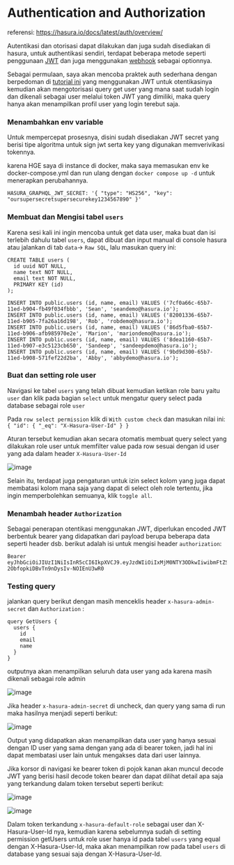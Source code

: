 # Authentication and Authorization

referensi: https://hasura.io/docs/latest/auth/overview/

Autentikasi dan otorisasi dapat dilakukan dan juga sudah disediakan di hasura, untuk authentikasi sendiri, terdapat beberapa metode seperti penggunaan [JWT](https://hasura.io/docs/latest/auth/authentication/jwt/) dan juga menggunakan [webhook](https://hasura.io/docs/latest/auth/authentication/webhook/) sebagai optionnya.

Sebagai permulaan, saya akan mencoba praktek auth sederhana dengan berpedoman di [tutorial ini](https://hasura.io/docs/latest/auth/quickstart/) yang menggunakan JWT untuk otentikasinya kemudian akan mengotorisasi query get user yang mana saat sudah login dan dikenali sebagai user melalui token JWT yang dimiliki, maka query hanya akan menampilkan profil user yang login terebut saja.

### Menambahkan env variable

Untuk mempercepat prosesnya, disini sudah disediakan JWT secret yang berisi tipe algoritma untuk sign jwt serta key yang digunakan memverivikasi tokennya.

karena HGE saya di instance di docker, maka saya memasukan env ke docker-compose.yml dan run ulang dengan `docker compose up -d` untuk menerapkan perubahannya.

```
HASURA_GRAPHQL_JWT_SECRET: '{ "type": "HS256", "key": "oursupersecretsupersecurekey1234567890" }'
```

### Membuat dan Mengisi tabel `users`

Karena sesi kali ini ingin mencoba untuk get data user, maka buat dan isi terlebih dahulu tabel `users`, dapat dibuat dan input manual di console hasura atau jalankan di tab `data`-> `Raw SQL`, lalu masukan query ini:

```
CREATE TABLE users (
  id uuid NOT NULL,
  name text NOT NULL,
  email text NOT NULL,
  PRIMARY KEY (id)
);

INSERT INTO public.users (id, name, email) VALUES ('7cf0a66c-65b7-11ed-b904-fb49f034fbbb', 'Sean', 'seandemo@hasura.io');
INSERT INTO public.users (id, name, email) VALUES ('82001336-65b7-11ed-b905-7fa26a16d198', 'Rob', 'robdemo@hasura.io');
INSERT INTO public.users (id, name, email) VALUES ('86d5fba0-65b7-11ed-b906-afb985970e2e', 'Marion', 'mariondemo@hasura.io');
INSERT INTO public.users (id, name, email) VALUES ('8dea1160-65b7-11ed-b907-e3c5123cb650', 'Sandeep', 'sandeepdemo@hasura.io');
INSERT INTO public.users (id, name, email) VALUES ('9bd9d300-65b7-11ed-b908-571fef22d2ba', 'Abby', 'abbydemo@hasura.io');
```

### Buat dan setting role user

Navigasi ke tabel `users` yang telah dibuat kemudian ketikan role baru yaitu `user` dan klik pada bagian `select` untuk mengatur query select pada database sebagai role `user`

Pada `row select permission` klik di `With custom check` dan masukan nilai ini: ```{ "id": { "_eq": "X-Hasura-User-Id" } }```

Aturan tersebut kemudian akan secara otomatis membuat query select yang dilakukan role user untuk memfilter value pada row sesuai dengan id user yang ada dalam header `X-Hasura-User-Id`

![image](https://github.com/user-attachments/assets/c0054a1a-5255-4b6a-82e7-4368e435e4c2)

Selain itu, terdapat juga pengaturan untuk izin select kolom yang juga dapat membatasi kolom mana saja yang dapat di select oleh role tertentu, jika ingin memperbolehkan semuanya, klik `toggle all`.

### Menambah header `Authorization`

Sebagai penerapan otentikasi menggunakan JWT, diperlukan encoded JWT berbentuk bearer yang didapatkan dari payload berupa beberapa data seperti header dsb. berikut adalah isi untuk mengisi header `authorization`:

```
Bearer eyJhbGciOiJIUzI1NiIsInR5cCI6IkpXVCJ9.eyJzdWIiOiIxMjM0NTY3ODkwIiwibmFtZSI6IlNlYW4iLCJlbWFpbCI6InNlYW5kZW1vQGhhc3VyYS5pbyIsImlhdCI6MTUxNjIzOTAyMiwiaHR0cHM6Ly9oYXN1cmEuaW8vand0L2NsYWltcyI6eyJ4LWhhc3VyYS1hbGxvd2VkLXJvbGVzIjpbInVzZXIiLCJhZG1pbiJdLCJ4LWhhc3VyYS1kZWZhdWx0LXJvbGUiOiJ1c2VyIiwieC1oYXN1cmEtdXNlci1pZCI6IjdjZjBhNjZjLTY1YjctMTFlZC1iOTA0LWZiNDlmMDM0ZmJiYiJ9fQ.jSp42PsCa4r-2ObfopkiDBvTn9nDysIv-NOIEnU3wR0
```

### Testing query

jalankan query berikut dengan masih menceklis header `x-hasura-admin-secret` dan `Authorization` :

```
query GetUsers {
  users {
    id
    email
    name
  }
}
```

outputnya akan menampilkan seluruh data user yang ada karena masih dikenali sebagai role admin

![image](https://github.com/user-attachments/assets/704aca5a-abbf-4709-aa5d-8b29807aaba2)

Jika header `x-hasura-admin-secret` di uncheck, dan query yang sama di run maka hasilnya menjadi seperti berikut:

![image](https://github.com/user-attachments/assets/0d1d2c82-603c-41ab-b472-472c7d75b83c)

Output yang didapatkan akan menampilkan data user yang hanya sesuai dengan ID user yang sama dengan yang ada di bearer token, jadi hal ini dapat membatasi user lain untuk mengakses data dari user lainnya.

Jika korsor di navigasi ke bearer token di pojok kanan akan muncul decode JWT yang berisi hasil decode token bearer dan dapat dilihat detail apa saja yang terkandung dalam token tersebut seperti berikut:

![image](https://github.com/user-attachments/assets/f9620a7e-e666-4bff-9d9a-640a6d0b0650)

![image](https://github.com/user-attachments/assets/78624681-1b99-43cf-9f64-a6923adb562b)

Dalam token terkandung `x-hasura-default-role` sebagai user dan X-Hasura-User-Id nya, kemudian karena sebelumnya sudah di setting permission getUsers untuk role user hanya id pada tabel `users` yang equal dengan X-Hasura-User-Id, maka akan menampilkan row pada tabel `users` di database yang sesuai saja dengan X-Hasura-User-Id.
